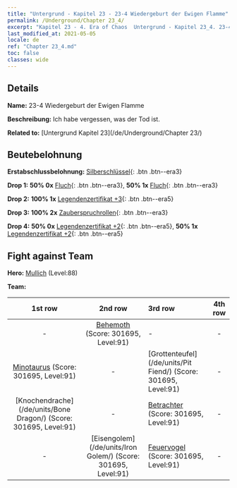```yaml
---
title: "Untergrund - Kapitel 23 - 23-4 Wiedergeburt der Ewigen Flamme"
permalink: /Underground/Chapter 23_4/
excerpt: "Kapitel 23 - 4. Era of Chaos  Untergrund - Kapitel 23_4. 23-4 Wiedergeburt der Ewigen Flamme"
last_modified_at: 2021-05-05
locale: de
ref: "Chapter 23_4.md"
toc: false
classes: wide
---
```


## Details

 **Name:** 23-4 Wiedergeburt der Ewigen Flamme

 **Beschreibung:** Ich habe vergessen, was der Tod ist.

 **Related to:** [Untergrund Kapitel 23](/de/Underground/Chapter 23/)

## Beutebelohnung

 **Erstabschlussbelohnung:** [Silberschlüssel](/ItemsDE/con_693/){: .btn .btn--era3}

 **Drop 1:** **50% 0x** [Fluch](/ItemsDE/her_410/){: .btn .btn--era3}, **50% 1x** [Fluch](/ItemsDE/her_410/){: .btn .btn--era3}

 **Drop 2:** **100% 1x** [Legendenzertifikat +3](/ItemsDE/mat_88/){: .btn .btn--era5}

 **Drop 3:** **100% 2x** [Zauberspruchrollen](/ItemsDE/con_694/){: .btn .btn--era3}

 **Drop 4:** **50% 0x** [Legendenzertifikat +2](/ItemsDE/mat_81/){: .btn .btn--era5}, **50% 1x** [Legendenzertifikat +2](/ItemsDE/mat_81/){: .btn .btn--era5}


## Fight against Team
 **Hero:** [Mullich](/de/heroes/Mullich/) (Level:88)

 **Team:**


  | 1st row | 2nd row | 3rd row | 4th row |
  |:----:|:----:|:----|:----:|
  | - | [Behemoth](/de/units/Behemoth/) (Score: 301695, Level:91)  | - | - |
  | [Minotaurus](/de/units/Minotaur/) (Score: 301695, Level:91)  | - | [Grottenteufel](/de/units/Pit Fiend/) (Score: 301695, Level:91)  | - |
  | [Knochendrache](/de/units/Bone Dragon/) (Score: 301695, Level:91)  | - | [Betrachter](/de/units/Beholder/) (Score: 301695, Level:91)  | - |
  | - | [Eisengolem](/de/units/Iron Golem/) (Score: 301695, Level:91)  | [Feuervogel](/de/units/Firebird/) (Score: 301695, Level:91)  | - |


